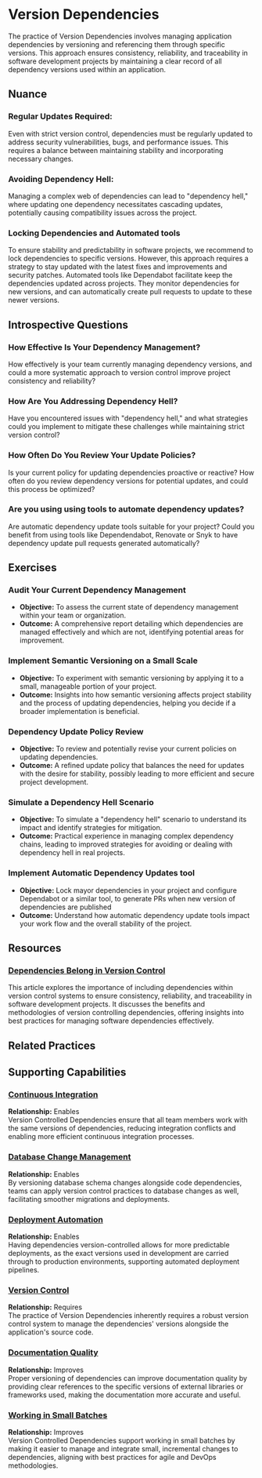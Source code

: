 # Version Dependencies

The practice of Version Dependencies involves managing application dependencies by versioning and referencing them through specific versions. This approach ensures consistency, reliability, and traceability in software development projects by maintaining a clear record of all dependency versions used within an application.

## Nuance

### Regular Updates Required:
Even with strict version control, dependencies must be regularly updated to address security vulnerabilities, bugs, and performance issues. This requires a balance between maintaining stability and incorporating necessary changes.

### Avoiding Dependency Hell:
Managing a complex web of dependencies can lead to "dependency hell," where updating one dependency necessitates cascading updates, potentially causing compatibility issues across the project.

### Locking Dependencies and Automated tools
To ensure stability and predictability in software projects, we recommend to lock dependencies to specific versions. 
However, this approach requires a strategy to stay updated with the latest fixes and improvements and security patches.
Automated tools like Dependabot facilitate keep the dependencies updated across projects.
They monitor dependencies for new versions, and can automatically create pull requests to update to these newer versions.

## Introspective Questions

### How Effective Is Your Dependency Management?
How effectively is your team currently managing dependency versions, and could a more systematic approach to version control improve project consistency and reliability?

### How Are You Addressing Dependency Hell?
Have you encountered issues with "dependency hell," and what strategies could you implement to mitigate these challenges while maintaining strict version control?

### How Often Do You Review Your Update Policies?
Is your current policy for updating dependencies proactive or reactive?
How often do you review dependency versions for potential updates, and could this process be optimized?

### Are you using using tools to automate dependency updates?
Are automatic dependency update tools suitable for your project?
Could you benefit from using tools like Dependendabot, Renovate or Snyk to have dependency update pull requests generated automatically?

## Exercises

### Audit Your Current Dependency Management
- **Objective:** To assess the current state of dependency management within your team or organization.
- **Outcome:** A comprehensive report detailing which dependencies are managed effectively and which are not, identifying potential areas for improvement.

### Implement Semantic Versioning on a Small Scale
- **Objective:** To experiment with semantic versioning by applying it to a small, manageable portion of your project.
- **Outcome:** Insights into how semantic versioning affects project stability and the process of updating dependencies, helping you decide if a broader implementation is beneficial.

### Dependency Update Policy Review
- **Objective:** To review and potentially revise your current policies on updating dependencies.
- **Outcome:** A refined update policy that balances the need for updates with the desire for stability, possibly leading to more efficient and secure project development.

### Simulate a Dependency Hell Scenario
- **Objective:** To simulate a "dependency hell" scenario to understand its impact and identify strategies for mitigation.
- **Outcome:** Practical experience in managing complex dependency chains, leading to improved strategies for avoiding or dealing with dependency hell in real projects.

### Implement Automatic Dependency Updates tool
- **Objective:** Lock mayor dependencies in your project and configure Dependabot or a similar tool, to generate PRs when new version of dependencies are published
- **Outcome:** Understand how automatic dependency update tools impact your work flow and the overall stability of the project.


## Resources

### [Dependencies Belong in Version Control](https://www.forrestthewoods.com/blog/dependencies-belong-in-version-control/)
This article explores the importance of including dependencies within version control systems to ensure consistency, reliability, and traceability in software development projects. It discusses the benefits and methodologies of version controlling dependencies, offering insights into best practices for managing software dependencies effectively.

## Related Practices

<!-- TODO: insert a list of [linked practices](/practices) that relate to this practice. For each item, give a brief explanation of how the linked practice supports / relates to this practice. Also categorize each linked practices as one of the following: Enables, Requires, Improves -->

## Supporting Capabilities

### [Continuous Integration](https://dora.dev/devops-capabilities/technical/continuous-integration/)
**Relationship:** Enables  
Version Controlled Dependencies ensure that all team members work with the same versions of dependencies, reducing integration conflicts and enabling more efficient continuous integration processes.

### [Database Change Management](https://dora.dev/devops-capabilities/technical/database-change-management/)
**Relationship:** Enables  
By versioning database schema changes alongside code dependencies, teams can apply version control practices to database changes as well, facilitating smoother migrations and deployments.

### [Deployment Automation](https://dora.dev/devops-capabilities/technical/deployment-automation/)
**Relationship:** Enables  
Having dependencies version-controlled allows for more predictable deployments, as the exact versions used in development are carried through to production environments, supporting automated deployment pipelines.

### [Version Control](/capabilities/tech/version-control.md)
**Relationship:** Requires  
The practice of Version Dependencies inherently requires a robust version control system to manage the dependencies' versions alongside the application's source code.

### [Documentation Quality](https://dora.dev/devops-capabilities/process/documentation-quality/)
**Relationship:** Improves  
Proper versioning of dependencies can improve documentation quality by providing clear references to the specific versions of external libraries or frameworks used, making the documentation more accurate and useful.

### [Working in Small Batches](https://dora.dev/devops-capabilities/process/working-in-small-batches/)
**Relationship:** Improves  
Version Controlled Dependencies support working in small batches by making it easier to manage and integrate small, incremental changes to dependencies, aligning with best practices for agile and DevOps methodologies.
